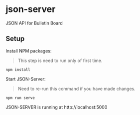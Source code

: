 # json-server
JSON API for Bulletin Board

## Setup

Install NPM packages:

> This step is need to run only of first time.
```
npm install
```

Start JSON-Server:

> Need to re-run this command if you have made changes.
```
npm run serve
```

JSON-SERVER is running at http://localhost:5000
